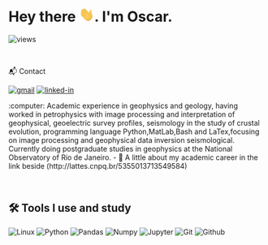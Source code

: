 <h1 align="left">Hey there <img src="https://raw.githubusercontent.com/ABSphreak/ABSphreak/master/gifs/Hi.gif" width="30px">. I'm Oscar.</h1>
</h1>

 ![views](https://estruyf-github.azurewebsites.net/api/VisitorHit?user=ShaTeixeira&repo=ShaTeixera&countColorcountColor)

<br />

📬 Contact

[![gmail](https://img.shields.io/badge/Gmail-D14836?style=for-the-badge&logo=Gmail&logoColor=white)](mailto:raimundojunior@on.br)
[![linked-in](https://img.shields.io/badge/Linkedin-0077B5?style=for-the-badge&logo=LinkedIn&logoColor=white)](https://www.linkedin.com/in/oscarfilho84672b103)


<p align="left"> 
  :computer: Academic experience in geophysics and geology, having worked in petrophysics with image processing and interpretation of geophysical, geoelectric survey profiles, seismology in the study of crustal evolution, programming language Python,MatLab,Bash and LaTex,focusing on image processing and geophysical data inversion seismological. Currently doing postgraduate studies in geophysics at the National Observatory of Rio de Janeiro.
- 📄 A little about my academic career in the link beside (http://lattes.cnpq.br/5355013713549584)
</p>
  

<br>

## 🛠 Tools I use and study
![Linux](https://img.shields.io/badge/-Linux-black?style=flat-square&logo=Linux)
![Python](https://img.shields.io/badge/-Python-black?logoColor=green&style=flat-square&logo=Python)
![Pandas](https://img.shields.io/badge/-Pandas-black?style=flat-square&logo=Pandas)
![Numpy](https://img.shields.io/badge/-Numpy-black?style=flat-square&logo=Numpy)
![Jupyter](https://img.shields.io/badge/-Jupyter-black?style=flat-square&logo=Jupyter)
![Git](https://img.shields.io/badge/-Git-black?style=flat-square&logo=Git)
![Github](https://img.shields.io/badge/-Github-black?style=flat-square&logo=Github)

<br>

